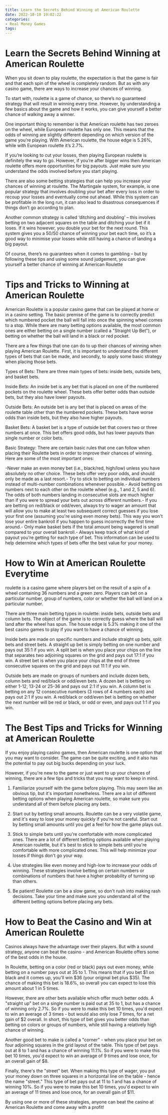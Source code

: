 ```yaml
---
title: Learn the Secrets Behind Winning at American Roulette 
date: 2022-10-10 19:02:22
categories:
- Real Money Games
tags:
---
```



#  Learn the Secrets Behind Winning at American Roulette 

When you sit down to play roulette, the expectation is that the game is fair and that each spin of the wheel is completely random. But as with any casino game, there are ways to increase your chances of winning. 

To start with, roulette is a game of chance, so there’s no guaranteed strategy that will result in winning every time. However, by understanding a few basics about the game and how it works, you can give yourself a better chance of walking away a winner. 

One important thing to remember is that American roulette has two zeroes on the wheel, while European roulette has only one. This means that the odds of winning are slightly different depending on which version of the game you’re playing. With American roulette, the house edge is 5.26%, while with European roulette it’s 2.7%. 

If you’re looking to cut your losses, then playing European roulette is definitely the way to go. However, if you’re after bigger wins then American roulette offers more opportunities for big payouts. Just make sure you understand the odds involved before you start playing. 

There are also some betting strategies that can help you increase your chances of winning at roulette. The Martingale system, for example, is one popular strategy that involves doubling your bet after every loss in order to recoup your losses and eventually come out ahead. While this system can be profitable in the long run, it can also lead to disastrous consequences if things don’t go according to plan. 

Another common strategy is called ‘ditching and doubling’ – this involves betting on two adjacent squares on the table and ditching your bet if it loses. If it wins however, you double your bet for the next round. This system gives you a 50/50 chance of winning your bet each time, so it’s a good way to minimise your losses while still having a chance of landing a big payout. 

Of course, there’s no guarantees when it comes to gambling – but by following these tips and using some sound judgement, you can give yourself a better chance of winning at American Roulette

#  Tips and Tricks to Winning at American Roulette 

American Roulette is a popular casino game that can be played at home or in a casino setting. The basic premise of the game is to correctly predict which numbered pocket the ball will fall into once the spinning wheel comes to a stop.  While there are many betting options available, the most common ones are either betting on a single number (called a "Straight Up Bet"), or betting on whether the ball will land in a black or red pocket. 

There are a few things that one can do to up their chances of winning when playing American Roulette. First, it is important to understand the different types of bets that can be made, and secondly, to apply some basic strategy when placing those bets. 

Types of Bets: 
There are three main types of bets: inside bets, outside bets, and basket bets. 

Inside Bets: An inside bet is any bet that is placed on one of the numbered pockets on the roulette wheel. These bets offer better odds than outside bets, but they also have lower payouts. 

Outside Bets: An outside bet is any bet that is placed on areas of the roulette table other than the numbered pockets. These bets have worse odds than inside bets, but they also have higher payouts. 

Basket Bets: A basket bet is a type of outside bet that covers two or three numbers at once. This bet offers good odds, but has lower payouts than single number or color bets. 

Basic Strategy: There are certain basic rules that one can follow when placing their Roulette bets in order to improve their chances of winning. Here are some of the most important ones: 

-Never make an even money bet (i.e., black/red, high/low) unless you have absolutely no other choice. These bets offer very poor odds, and should only be made as a last resort.- Try to stick to betting on individual numbers instead of multi-number combinations whenever possible.- Avoid betting on numbers next to each other on the roulette wheel (e.g., 1 and 2, 5 and 6). The odds of both numbers landing in consecutive slots are much higher than if you were to spread your bets out across different numbers.- If you are betting on red/black or odd/even, always try to wager an amount that will allow you to make at least two subsequent correct guesses if you lose your first one (assuming you're using even money bets). This way you won't lose your entire bankroll if you happen to guess incorrectly the first time around.- Only make basket bets if the total amount being wagered is small compared to your overall bankroll.- Always keep track of what kind of payout you're getting for each type of bet. This information can be used to help determine which types of bets offer the best value for your money.

#  How to Win at American Roulette Everytime 

 roulette is a casino game where players bet on the result of a spin of a wheel containing 36 numbers and a green zero. Players can bet on a particular number, group of numbers, color or whether the ball will land on a particular number.

There are three main betting types in roulette: inside bets, outside bets and column bets.
The object of the game is to correctly guess where the ball will land after the wheel has spun. The house edge is 5.3% making it one of the best casino games to play if you want to have a chance of winning.

Inside bets are made on specific numbers and include straight up bets, split bets and street bets. 
A straight up bet is simply betting on one number and pays out 35:1 if you win. A split bet is when you place your chips on the line that separates two adjoining squares on the grid and pays out 17:1 if you win. A street bet is when you place your chips at the end of three consecutive squares on the grid and pays out 11:1 if you win.

Outside bets are made on groups of numbers and include dozen bets, column bets and red/black or odd/even bets. 
A dozen bet is betting on either 1-12, 13-24 or 25-36 and pays out 2:1 if you win. A column bet is betting on any 12 consecutive numbers (3 rows of 4 numbers each) and pays out 2:1 if you win. A red/black or odd/even bet is betting on whether the next number will be red or black, or odd or even, and pays out 1:1 if you win.

#  The Best Tips and Tricks for Winning at American Roulette 

If you enjoy playing casino games, then American roulette is one option that you may want to consider. The game can be quite exciting, and it also has the potential to pay out big bucks depending on your luck.

However, if you're new to the game or just want to up your chances of winning, there are a few tips and tricks that you may want to keep in mind. 

1. Familiarize yourself with the game before playing. This may seem like an obvious tip, but it's important nonetheless. There are a lot of different betting options when playing American roulette, so make sure you understand all of them before placing any bets.

2. Start out by betting small amounts. Roulette can be a very volatile game, and it's easy to lose your money quickly if you're not careful. Start out by betting small amounts until you get a feel for how the game plays out.

3. Stick to simple bets until you're comfortable with more complicated ones. There are a lot of different betting options available when playing American roulette, but it's best to stick to simple bets until you're comfortable with more complicated ones. This will help minimize your losses if things don't go your way.

4. Use strategies like even money and high-low to increase your odds of winning. These strategies involve betting on certain numbers or combinations of numbers that have a higher probability of turning up than others. 

5. Be patient! Roulette can be a slow game, so don't rush into making rash decisions. Take your time and make sure you understand all of the different betting options before placing any bets.

#  How to Beat the Casino and Win at American Roulette

Casinos always have the advantage over their players. But with a sound strategy, anyone can beat the casino - and American Roulette offers some of the best odds in the house.

In Roulette, betting on a color (red or black) pays out even money, while betting on a number pays out at 35 to 1. This means that if you bet $1 on black and it comes up, you'll win $36 (your original bet plus $35). The chance of making this bet is 18.6%, so overall you can expect to lose this amount about 1 in 5 times.

However, there are other bets available which offer much better odds. A "straight up" bet on a single number is paid out at 35 to 1, but has a chance of winning only 2.7%. So if you were to make this bet 10 times, you'd expect to win an average of 3 times - but would also only lose 7 times, for a net gain of $2 overall. In short, this type of bet gives you better odds than betting on colors or groups of numbers, while still having a relatively high chance of winning.

Another good bet to make is called a "corner" - when you place your bet on four adjoining squares in the grid layout of the table. This type of bet pays out at 8 to 1 and has a chance of winning 11.1%. So if you were to make this bet 10 times, you'd expect to win an average of 9 times and lose once, for an overall gain of $8.

Finally, there's the "street" bet. When making this type of wager, you put your money down on three squares in a horizontal line on the table - hence the name "street." This type of bet pays out at 11 to 1 and has a chance of winning 10%. So if you were to make this bet 10 times, you'd expect to win an average of 11 times and lose once, for an overall gain of $11.

By using one or more of these strategies, anyone can beat the casino at American Roulette and come away with a profit!